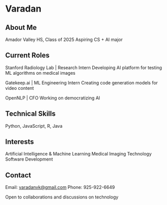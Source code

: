 # Varadan 

## About Me
Amador Valley HS, Class of 2025
Aspiring CS + AI major

## Current Roles

Stanford Radiology Lab | Research Intern
Developing AI platform for testing ML algorithms on medical images

Gatekeep.ai | ML Engineering Intern
Creating code generation models for video content

OpenNLP | CFO
Working on democratizing AI

## Technical Skills
Python, JavaScript, R, Java

## Interests
Artificial Intelligence & Machine Learning
Medical Imaging Technology
Software Development

## Contact
Email: varadanvk@gmail.com
Phone: 925-922-6649

Open to collaborations and discussions on technology
